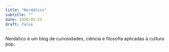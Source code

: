 ```yaml
---
title: "Nerdático"
subtitle: ""
date: 2020-03-25
draft: false
---
```


Nerdático é um blog de curiosidades, ciência e filosofia aplicadas à cultura pop.